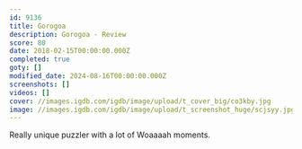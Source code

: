 ```yaml
---
id: 9136
title: Gorogoa
description: Gorogoa - Review
score: 80
date: 2018-02-15T00:00:00.000Z
completed: true
goty: []
modified_date: 2024-08-16T00:00:00.000Z
screenshots: []
videos: []
cover: //images.igdb.com/igdb/image/upload/t_cover_big/co3kby.jpg
image: //images.igdb.com/igdb/image/upload/t_screenshot_huge/scjsyy.jpg
---
```

Really unique puzzler with a lot of Woaaaah moments. 